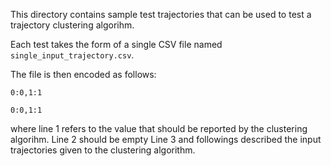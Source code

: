 This directory contains sample test trajectories that can be used to test a trajectory clustering algorihm.

Each test takes the form of a single CSV file named `single_input_trajectory.csv`.

The file is then encoded as follows:
```
0:0,1:1

0:0,1:1
```
where line 1 refers to the value that should be reported by the clustering algorihm.
Line 2 should be empty
Line 3 and followings described the input trajectories given to the clustering algorithm.
